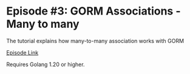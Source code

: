# Episode #3: GORM Associations - Many to many
The tutorial explains how many-to-many association works with GORM

[Episode Link](https://www.codeheim.io/courses/Episode-3-Mastering-Many-to-Many-Associations-with-GORM-655cb9d1e4b02cee3593019a)

Requires Golang 1.20 or higher.
